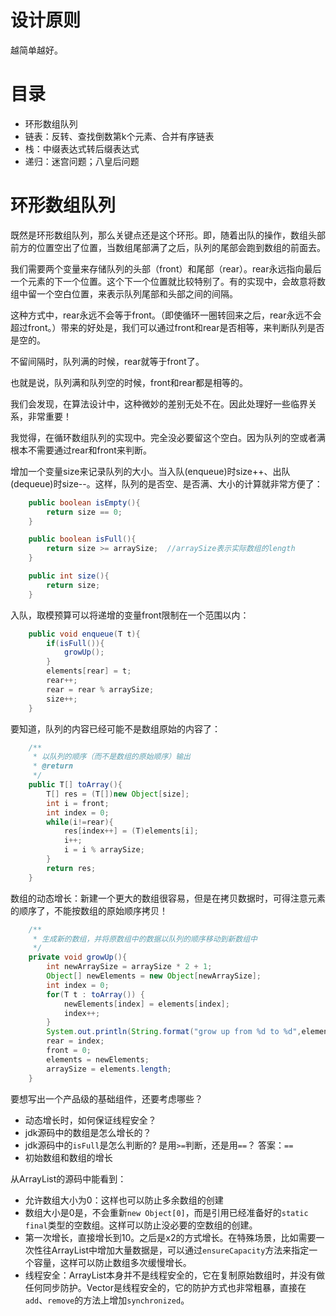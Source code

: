 # 设计原则
越简单越好。
# 目录
* 环形数组队列 
* 链表：反转、查找倒数第k个元素、合并有序链表
* 栈：中缀表达式转后缀表达式
* 递归：迷宫问题；八皇后问题

# 环形数组队列 
既然是环形数组队列，那么关键点还是这个环形。即，随着出队的操作，数组头部前方的位置空出了位置，当数组尾部满了之后，队列的尾部会跑到数组的前面去。

我们需要两个变量来存储队列的头部（front）和尾部（rear）。rear永远指向最后一个元素的下一个位置。这个下一个位置就比较特别了。有的实现中，会故意将数组中留一个空白位置，来表示队列尾部和头部之间的间隔。

这种方式中，rear永远不会等于front。（即使循环一圈转回来之后，rear永远不会超过front。）带来的好处是，我们可以通过front和rear是否相等，来判断队列是否是空的。

不留间隔时，队列满的时候，rear就等于front了。


也就是说，队列满和队列空的时候，front和rear都是相等的。

我们会发现，在算法设计中，这种微妙的差别无处不在。因此处理好一些临界关系，非常重要！

我觉得，在循环数组队列的实现中。完全没必要留这个空白。因为队列的空或者满根本不需要通过rear和front来判断。

增加一个变量size来记录队列的大小。当入队(enqueue)时size++、出队(dequeue)时size--。这样，队列的是否空、是否满、大小的计算就非常方便了：
```java
    public boolean isEmpty(){
        return size == 0;
    }

    public boolean isFull(){
        return size >= arraySize;  //arraySize表示实际数组的length
    }

    public int size(){
        return size;
    }
```
入队，取模预算可以将递增的变量front限制在一个范围以内：
```java
    public void enqueue(T t){
        if(isFull()){
            growUp();
        }
        elements[rear] = t;
        rear++;
        rear = rear % arraySize;
        size++;
    }
```
要知道，队列的内容已经可能不是数组原始的内容了：
```java
    /**
     * 以队列的顺序（而不是数组的原始顺序）输出
     * @return
     */
    public T[] toArray(){
        T[] res = (T[])new Object[size];
        int i = front;
        int index = 0;
        while(i!=rear){
            res[index++] = (T)elements[i];
            i++;
            i = i % arraySize;
        }
        return res;
    }
```
数组的动态增长：新建一个更大的数组很容易，但是在拷贝数据时，可得注意元素的顺序了，不能按数组的原始顺序拷贝！
```java
    /**
     * 生成新的数组，并将原数组中的数据以队列的顺序移动到新数组中
     */
    private void growUp(){
        int newArraySize = arraySize * 2 + 1;
        Object[] newElements = new Object[newArraySize];
        int index = 0;
        for(T t : toArray()) {
            newElements[index] = elements[index];
            index++;
        }
        System.out.println(String.format("grow up from %d to %d",elements.length,newElements.length));
        rear = index;
        front = 0;
        elements = newElements;
        arraySize = elements.length;
    }
```
要想写出一个产品级的基础组件，还要考虑哪些？

* 动态增长时，如何保证线程安全？
* jdk源码中的数组是怎么增长的？
* jdk源码中的`isFull`是怎么判断的? 是用`>=`判断，还是用`==`？ 答案：`==`
* 初始数组和数组的增长

从ArrayList的源码中能看到：

* 允许数组大小为0：这样也可以防止多余数组的创建
* 数组大小是0是，不会重新`new Object[0]`，而是引用已经准备好的`static final`类型的空数组。这样可以防止没必要的空数组的创建。
* 第一次增长，直接增长到10。之后是x2的方式增长。在特殊场景，比如需要一次性往ArrayList中增加大量数据是，可以通过`ensureCapacity`方法来指定一个容量，这样可以防止数组多次缓慢增长。
* 线程安全：ArrayList本身并不是线程安全的，它在复制原始数组时，并没有做任何同步防护。Vector是线程安全的，它的防护方式也非常粗暴，直接在`add`、`remove`的方法上增加`synchronized`。